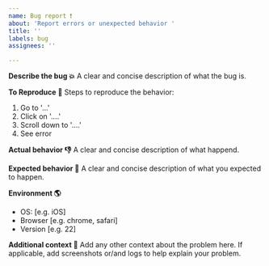 ```yaml
---
name: Bug report ❗
about: 'Report errors or unexpected behavior '
title: ''
labels: bug
assignees: ''

---
```


**Describe the bug :boom:**
A clear and concise description of what the bug is.

**To Reproduce :repeat:**
Steps to reproduce the behavior:
1. Go to '...'
2. Click on '....'
3. Scroll down to '....'
4. See error

**Actual behavior :thumbsdown:**
A clear and concise description of what happend.

**Expected behavior :pray:**
A clear and concise description of what you expected to happen.

**Environment :earth_americas:**
 - OS: [e.g. iOS]
 - Browser [e.g. chrome, safari]
 - Version [e.g. 22]

**Additional context :gem:**
Add any other context about the problem here. If applicable, add screenshots or/and logs to help explain your problem.
